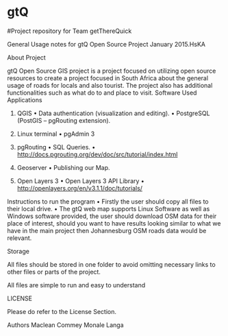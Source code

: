 # gtQ

#Project repository for Team getThereQuick

General Usage notes for gtQ Open Source Project January 2015.HsKA

About Project

gtQ Open Source GIS project is a project focused on utilizing open source resources to create a project  focused in South Africa about the general usage of roads for locals and also tourist. The project also has additional functionalities such as what do to and place to visit.
Software Used
Applications

1.	QGIS
•	Data authentication (visualization and editing).
•	PostgreSQL (PostGIS – pgRouting extension).

2.	Linux terminal
•	pgAdmin 3

3.	pgRouting
•	SQL Queries.
•	http://docs.pgrouting.org/dev/doc/src/tutorial/index.html

4.	Geoserver
•	Publishing our Map.

5.	Open Layers 3
•	Open Layers 3 API Library
•	http://openlayers.org/en/v3.1.1/doc/tutorials/

Instructions to run the program
•	Firstly the user should copy all files to their local drive.
•	The gtQ web map supports Linux Software as well as Windows software provided, the user should download OSM data for their place of interest, should you want to have results looking similar to what we have in the main project then Johannesburg OSM roads data would be relevant.

Storage

All files should be stored in one folder to avoid omitting necessary links to other files or parts of the project.

All files are simple to run and easy to understand

LICENSE

Please do refer to the License Section.

Authors
Maclean Commey
Monale Langa
